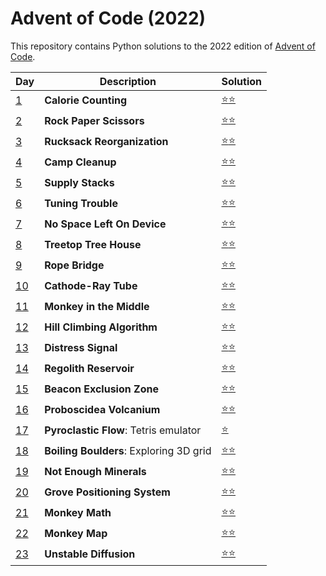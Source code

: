 # Advent of Code (2022)
This repository contains Python solutions to the 2022 edition of [Advent of Code](https://adventofcode.com/2021). 

| Day | Description | Solution |
| --- | -------| -----| 
| [1](https://adventofcode.com/2022/day/1) | **Calorie Counting** | [:star::star:](https://github.com/IAjimi/AdventOfCode/blob/master/2022/AOC01.py) | 
| [2](https://adventofcode.com/2022/day/2) | **Rock Paper Scissors** | [:star::star:](https://github.com/IAjimi/AdventOfCode/blob/master/2022/AOC02.py) | 
| [3](https://adventofcode.com/2022/day/3) | **Rucksack Reorganization** | [:star::star:](https://github.com/IAjimi/AdventOfCode/blob/master/2022/AOC03.py) |
| [4](https://adventofcode.com/2022/day/4) | **Camp Cleanup** | [:star::star:](https://github.com/IAjimi/AdventOfCode/blob/master/2022/AOC04.py) | 
| [5](https://adventofcode.com/2022/day/5) | **Supply Stacks** | [:star::star:](https://github.com/IAjimi/AdventOfCode/blob/master/2022/AOC05.py) | 
| [6](https://adventofcode.com/2022/day/6) | **Tuning Trouble** | [:star::star:](https://github.com/IAjimi/AdventOfCode/blob/master/2022/AOC06.py) | 
| [7](https://adventofcode.com/2022/day/7) | **No Space Left On Device** | [:star::star:](https://github.com/IAjimi/AdventOfCode/blob/master/2022/AOC07.py) | 
| [8](https://adventofcode.com/2022/day/8) | **Treetop Tree House** | [:star::star:](https://github.com/IAjimi/AdventOfCode/blob/master/2022/AOC08.py) | 
| [9](https://adventofcode.com/2022/day/9) | **Rope Bridge** | [:star::star:](https://github.com/IAjimi/AdventOfCode/blob/master/2022/AOC09.py) | 
| [10](https://adventofcode.com/2022/day/10) | **Cathode-Ray Tube** | [:star::star:](https://github.com/IAjimi/AdventOfCode/blob/master/2022/AOC10.py) | 
| [11](https://adventofcode.com/2022/day/11) | **Monkey in the Middle** | [:star::star:](https://github.com/IAjimi/AdventOfCode/blob/master/2022/AOC11.py) | 
| [12](https://adventofcode.com/2022/day/12) | **Hill Climbing Algorithm** | [:star::star:](https://github.com/IAjimi/AdventOfCode/blob/master/2022/AOC12.py) | 
| [13](https://adventofcode.com/2022/day/13) | **Distress Signal** | [:star::star:](https://github.com/IAjimi/AdventOfCode/blob/master/2022/AOC13.py) | 
| [14](https://adventofcode.com/2022/day/14) | **Regolith Reservoir** | [:star::star:](https://github.com/IAjimi/AdventOfCode/blob/master/2022/AOC14.py) | 
| [15](https://adventofcode.com/2022/day/15) | **Beacon Exclusion Zone** | [:star::star:](https://github.com/IAjimi/AdventOfCode/blob/master/2022/AOC15.py) | 
| [16](https://adventofcode.com/2022/day/16) | **Proboscidea Volcanium** | [:star::star:](https://github.com/IAjimi/AdventOfCode/blob/master/2022/AOC16.py) | 
| [17](https://adventofcode.com/2022/day/17) | **Pyroclastic Flow**: Tetris emulator | [:star:](https://github.com/IAjimi/AdventOfCode/blob/master/2022/AOC17.py) | 
| [18](https://adventofcode.com/2022/day/18) | **Boiling Boulders**: Exploring 3D grid | [:star::star:](https://github.com/IAjimi/AdventOfCode/blob/master/2022/AOC18.py) | 
| [19](https://adventofcode.com/2022/day/19) | **Not Enough Minerals** | [:star::star:](https://github.com/IAjimi/AdventOfCode/blob/master/2022/AOC19.py) | 
| [20](https://adventofcode.com/2022/day/20) | **Grove Positioning System** | [:star::star:](https://github.com/IAjimi/AdventOfCode/blob/master/2022/AOC20.py) | 
| [21](https://adventofcode.com/2022/day/21) | **Monkey Math** | [:star::star:](https://github.com/IAjimi/AdventOfCode/blob/master/2022/AOC21.py) | 
| [22](https://adventofcode.com/2022/day/22) | **Monkey Map** | [:star::star:](https://github.com/IAjimi/AdventOfCode/blob/master/2022/AOC22.py) | 
| [23](https://adventofcode.com/2022/day/23) | **Unstable Diffusion** | [:star::star:](https://github.com/IAjimi/AdventOfCode/blob/master/2022/AOC23.py) | 
